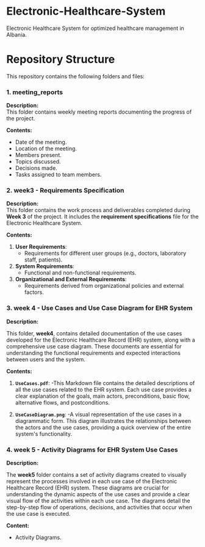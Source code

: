 # **Electronic-Healthcare-System**
Electronic Healthcare System for optimized healthcare management in Albania.

# **Repository Structure** #

This repository contains the following folders and files:

### **1. meeting_reports**

**Description:**  
This folder contains weekly meeting reports documenting the progress of the project.

**Contents:**  
- Date of the meeting.  
- Location of the meeting.  
- Members present.  
- Topics discussed.  
- Decisions made.  
- Tasks assigned to team members.  

### **2. week3** - Requirements Specification

**Description:**  
This folder contains the work process and deliverables completed during **Week 3** of the project. It includes the **requirement specifications** file for the Electronic Healthcare System.

**Contents:**  
1. **User Requirements**:  
   - Requirements for different user groups (e.g., doctors, laboratory staff, patients).  
2. **System Requirements**:  
   - Functional and non-functional requirements.  
3. **Organizational and External Requirements**:  
   - Requirements derived from organizational policies and external factors.

### 3. week 4 - Use Cases and Use Case Diagram for EHR System

**Description:**

This folder, **week4**, contains detailed documentation of the use cases developed for the Electronic Healthcare Record (EHR) system, along with a comprehensive use case diagram. These documents are essential for understanding the functional requirements and expected interactions between users and the system.

**Contents:**

1. **`UseCases.pdf`**:
   -This Markdown file contains the detailed descriptions of all the use cases related to the EHR system. Each use case provides a clear explanation of the goals, main actors, preconditions, basic flow, alternative flows, and postconditions.

2. **`UseCaseDiagram.png`**:
   -A visual representation of the use cases in a diagrammatic form. This diagram illustrates the relationships between the actors and the use cases, providing a quick overview of the entire system's functionality.

### 4. week 5 - Activity Diagrams for EHR System Use Cases

**Description:**

The **week5** folder contains a set of activity diagrams created to visually represent the processes involved in each use case of the Electronic Healthcare Record (EHR) system. These diagrams are crucial for understanding the dynamic aspects of the use cases and provide a clear visual flow of the activities within each use case. The diagrams detail the step-by-step flow of operations, decisions, and activities that occur when the use case is executed.

**Content:**  
 - Activity Diagrams.

